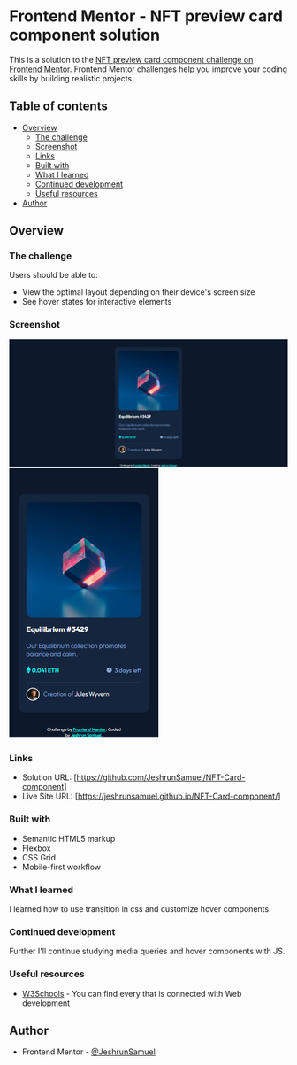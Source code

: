 # Frontend Mentor - NFT preview card component solution

This is a solution to the [NFT preview card component challenge on Frontend Mentor](https://www.frontendmentor.io/challenges/nft-preview-card-component-SbdUL_w0U). Frontend Mentor challenges help you improve your coding skills by building realistic projects. 

## Table of contents

- [Overview](#overview)
  - [The challenge](#the-challenge)
  - [Screenshot](#screenshot)
  - [Links](#links)
  - [Built with](#built-with)
  - [What I learned](#what-i-learned)
  - [Continued development](#continued-development)
  - [Useful resources](#useful-resources)
- [Author](#author)


## Overview

### The challenge

Users should be able to:

- View the optimal layout depending on their device's screen size
- See hover states for interactive elements

### Screenshot

![](Screenshot/Desktop.png)
![](Screenshot/Mobile.png)

### Links

- Solution URL: [https://github.com/JeshrunSamuel/NFT-Card-component]
- Live Site URL: [https://jeshrunsamuel.github.io/NFT-Card-component/]

### Built with

- Semantic HTML5 markup
- Flexbox
- CSS Grid
- Mobile-first workflow

### What I learned

I learned how to use transition in css and customize hover components.

### Continued development

Further I'll continue studying media queries and hover components with JS. 

### Useful resources

- [W3Schools](https://www.w3schools.com/) - You can find every that is connected with Web development

## Author

- Frontend Mentor - [@JeshrunSamuel](https://www.frontendmentor.io/profile/JeshrunSamuel)

